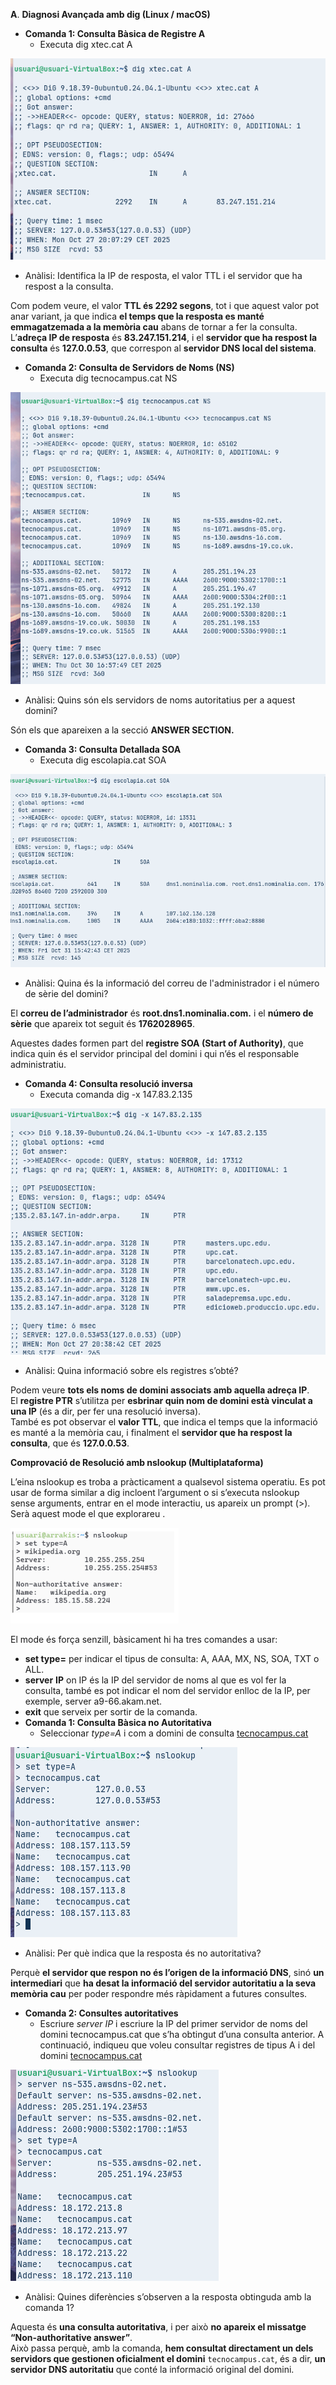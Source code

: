 **A**. **Diagnosi Avançada amb dig (Linux / macOS)**

* **Comanda 1: Consulta Bàsica de Registre A**  
  * Executa dig xtec.cat A

![](img/1.png)

* Anàlisi: Identifica la IP de resposta, el valor TTL i el servidor que ha respost a la consulta.

Com podem veure, el valor **TTL és 2292 segons**, tot i que aquest valor pot anar variant, ja que indica **el temps que la resposta es manté emmagatzemada a la memòria cau** abans de tornar a fer la consulta.  
L’**adreça IP de resposta** és **83.247.151.214**, i el **servidor que ha respost la consulta** és **127.0.0.53**, que correspon al **servidor DNS local del sistema**.

* **Comanda 2: Consulta de Servidors de Noms (NS)**  
  * Executa dig tecnocampus.cat NS

![](img/2.png)

* Anàlisi: Quins són els servidors de noms autoritatius per a aquest domini?

 Són els que apareixen a la secció **ANSWER SECTION.** 

* **Comanda 3: Consulta Detallada SOA**  
  * Executa dig escolapia.cat SOA

![](img/3.png)

* Anàlisi: Quina és la informació del correu de l'administrador i el número de sèrie del domini?

El **correu de l’administrador** és **root.dns1.nominalia.com.** i el **número de sèrie** que apareix tot seguit és **1762028965**.

Aquestes dades formen part del **registre SOA (Start of Authority)**, que indica quin és el servidor principal del domini i qui n’és el responsable administratiu.

* **Comanda 4: Consulta resolució inversa**  
  * Executa comanda dig \-x 147.83.2.135

![](img/4.png)

* Anàlisi: Quina informació sobre els registres s’obté?

Podem veure **tots els noms de domini associats amb aquella adreça IP**.  
 El **registre PTR** s’utilitza per **esbrinar quin nom de domini està vinculat a una IP** (és a dir, per fer una resolució inversa).  
 També es pot observar el **valor TTL**, que indica el temps que la informació es manté a la memòria cau, i finalment el **servidor que ha respost la consulta**, que és **127.0.0.53**.

**Comprovació de Resolució amb nslookup (Multiplataforma)**

L’eina nslookup es troba a pràcticament a qualsevol sistema operatiu. Es pot usar de forma similar a dig incloent l’argument o si s’executa nslookup sense arguments, entrar en el mode interactiu, us apareix un prompt (\>). Serà aquest mode el que explorareu . 

![](img/7.png)

El mode és força senzill, bàsicament hi ha tres comandes a usar:

* **set type=** per indicar el tipus de consulta: A, AAA, MX, NS, SOA, TXT o ALL.  
* **server** **IP** on IP és la IP del servidor de noms al que es vol fer la consulta, també es pot indicar el nom del servidor enlloc de la IP, per exemple, server a9-66.akam.net.  
* **exit** que serveix per sortir de la comanda.  
* **Comanda 1: Consulta Bàsica no Autoritativa**  
  * Seleccionar *type=A* i com a domini de consulta [tecnocampus.cat](http://tecnocampus.cat)

![](img/5.png)

* Anàlisi: Per què indica que la resposta és no autoritativa?


Perquè **el servidor que respon no és l’origen de la informació DNS**, sinó **un intermediari** que **ha desat la informació del servidor autoritatiu a la seva memòria cau** per poder respondre més ràpidament a futures consultes.

* **Comanda 2: Consultes autoritatives**  
  * Escriure *server IP* i escriure la IP del primer servidor de noms del domini tecnocampus.cat que s’ha obtingut d’una consulta anterior. A continuació, indiqueu que voleu consultar registres de tipus A i del domini [tecnocampus.cat](http://tecnocampus.cat)

![](img/6.png)

* Anàlisi: Quines diferències s’observen a la resposta obtinguda amb la comanda 1?

Aquesta és **una consulta autoritativa**, i per això **no apareix el missatge “Non-authoritative answer”**.  
Això passa perquè, amb la comanda, **hem consultat directament un dels servidors que gestionen oficialment el domini** `tecnocampus.cat`, és a dir, **un servidor DNS autoritatiu** que conté la informació original del domini.



